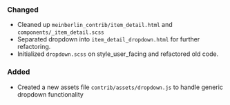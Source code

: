 ### Changed

- Cleaned up `meinberlin_contrib/item_detail.html` and `components/_item_detail.scss`
- Separated dropdown into `item_detail_dropdown.html` for further refactoring.
- Initialized `dropdown.scss` on style_user_facing and refactored old code.

### Added

- Created a new assets file `contrib/assets/dropdown.js` to handle generic dropdown functionality